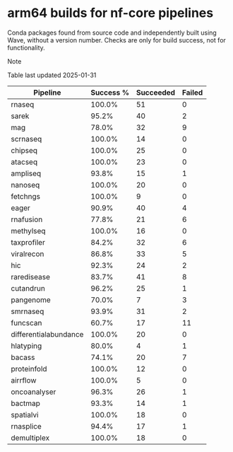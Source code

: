 # arm64 builds for nf-core pipelines

Conda packages found from source code and independently built using Wave, without a version number.
Checks are only for build success, not for functionality.

> [!NOTE]
> Table last updated 2025-01-31

| Pipeline | Success % | Succeeded | Failed |
|----------|-----------|-----------|--------|
| rnaseq | 100.0% | 51 | 0 |
| sarek | 95.2% | 40 | 2 |
| mag | 78.0% | 32 | 9 |
| scrnaseq | 100.0% | 14 | 0 |
| chipseq | 100.0% | 25 | 0 |
| atacseq | 100.0% | 23 | 0 |
| ampliseq | 93.8% | 15 | 1 |
| nanoseq | 100.0% | 20 | 0 |
| fetchngs | 100.0% | 9 | 0 |
| eager | 90.9% | 40 | 4 |
| rnafusion | 77.8% | 21 | 6 |
| methylseq | 100.0% | 16 | 0 |
| taxprofiler | 84.2% | 32 | 6 |
| viralrecon | 86.8% | 33 | 5 |
| hic | 92.3% | 24 | 2 |
| raredisease | 83.7% | 41 | 8 |
| cutandrun | 96.2% | 25 | 1 |
| pangenome | 70.0% | 7 | 3 |
| smrnaseq | 93.9% | 31 | 2 |
| funcscan | 60.7% | 17 | 11 |
| differentialabundance | 100.0% | 20 | 0 |
| hlatyping | 80.0% | 4 | 1 |
| bacass | 74.1% | 20 | 7 |
| proteinfold | 100.0% | 12 | 0 |
| airrflow | 100.0% | 5 | 0 |
| oncoanalyser | 96.3% | 26 | 1 |
| bactmap | 93.3% | 14 | 1 |
| spatialvi | 100.0% | 18 | 0 |
| rnasplice | 94.4% | 17 | 1 |
| demultiplex | 100.0% | 18 | 0 |
